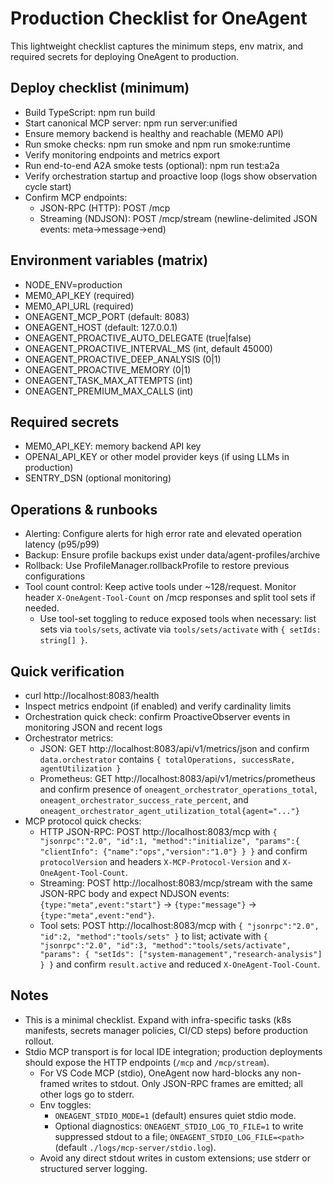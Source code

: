 # Production Checklist for OneAgent

This lightweight checklist captures the minimum steps, env matrix, and required secrets for deploying OneAgent to production.

## Deploy checklist (minimum)

- Build TypeScript: npm run build
- Start canonical MCP server: npm run server:unified
- Ensure memory backend is healthy and reachable (MEM0 API)
- Run smoke checks: npm run smoke and npm run smoke:runtime
- Verify monitoring endpoints and metrics export
- Run end-to-end A2A smoke tests (optional): npm run test:a2a
- Verify orchestration startup and proactive loop (logs show observation cycle start)
- Confirm MCP endpoints:
  - JSON-RPC (HTTP): POST /mcp
  - Streaming (NDJSON): POST /mcp/stream (newline-delimited JSON events: meta→message→end)

## Environment variables (matrix)

- NODE_ENV=production
- MEM0_API_KEY (required)
- MEM0_API_URL (required)
- ONEAGENT_MCP_PORT (default: 8083)
- ONEAGENT_HOST (default: 127.0.0.1)
- ONEAGENT_PROACTIVE_AUTO_DELEGATE (true|false)
- ONEAGENT_PROACTIVE_INTERVAL_MS (int, default 45000)
- ONEAGENT_PROACTIVE_DEEP_ANALYSIS (0|1)
- ONEAGENT_PROACTIVE_MEMORY (0|1)
- ONEAGENT_TASK_MAX_ATTEMPTS (int)
- ONEAGENT_PREMIUM_MAX_CALLS (int)

## Required secrets

- MEM0_API_KEY: memory backend API key
- OPENAI_API_KEY or other model provider keys (if using LLMs in production)
- SENTRY_DSN (optional monitoring)

## Operations & runbooks

- Alerting: Configure alerts for high error rate and elevated operation latency (p95/p99)
- Backup: Ensure profile backups exist under data/agent-profiles/archive
- Rollback: Use ProfileManager.rollbackProfile to restore previous configurations
- Tool count control: Keep active tools under ~128/request. Monitor header `X-OneAgent-Tool-Count` on /mcp responses and split tool sets if needed.
  - Use tool-set toggling to reduce exposed tools when necessary: list sets via `tools/sets`, activate via `tools/sets/activate` with `{ setIds: string[] }`.

## Quick verification

- curl http://localhost:8083/health
- Inspect metrics endpoint (if enabled) and verify cardinality limits
- Orchestration quick check: confirm ProactiveObserver events in monitoring JSON and recent logs
- Orchestrator metrics:
  - JSON: GET http://localhost:8083/api/v1/metrics/json and confirm `data.orchestrator` contains `{ totalOperations, successRate, agentUtilization }`
  - Prometheus: GET http://localhost:8083/api/v1/metrics/prometheus and confirm presence of `oneagent_orchestrator_operations_total`, `oneagent_orchestrator_success_rate_percent`, and `oneagent_orchestrator_agent_utilization_total{agent="..."}`
- MCP protocol quick checks:
  - HTTP JSON-RPC: POST http://localhost:8083/mcp with `{ "jsonrpc":"2.0", "id":1, "method":"initialize", "params":{ "clientInfo": {"name":"ops","version":"1.0"} } }` and confirm `protocolVersion` and headers `X-MCP-Protocol-Version` and `X-OneAgent-Tool-Count`.
  - Streaming: POST http://localhost:8083/mcp/stream with the same JSON-RPC body and expect NDJSON events: `{type:"meta",event:"start"}` → `{type:"message"}` → `{type:"meta",event:"end"}`.
  - Tool sets: POST http://localhost:8083/mcp with `{ "jsonrpc":"2.0", "id":2, "method":"tools/sets" }` to list; activate with `{ "jsonrpc":"2.0", "id":3, "method":"tools/sets/activate", "params": { "setIds": ["system-management","research-analysis"] } }` and confirm `result.active` and reduced `X-OneAgent-Tool-Count`.

## Notes

- This is a minimal checklist. Expand with infra-specific tasks (k8s manifests, secrets manager policies, CI/CD steps) before production rollout.
- Stdio MCP transport is for local IDE integration; production deployments should expose the HTTP endpoints (`/mcp` and `/mcp/stream`).
  - For VS Code MCP (stdio), OneAgent now hard-blocks any non-framed writes to stdout. Only JSON-RPC frames are emitted; all other logs go to stderr.
  - Env toggles:
    - `ONEAGENT_STDIO_MODE=1` (default) ensures quiet stdio mode.
    - Optional diagnostics: `ONEAGENT_STDIO_LOG_TO_FILE=1` to write suppressed stdout to a file; `ONEAGENT_STDIO_LOG_FILE=<path>` (default `./logs/mcp-server/stdio.log`).
  - Avoid any direct stdout writes in custom extensions; use stderr or structured server logging.
